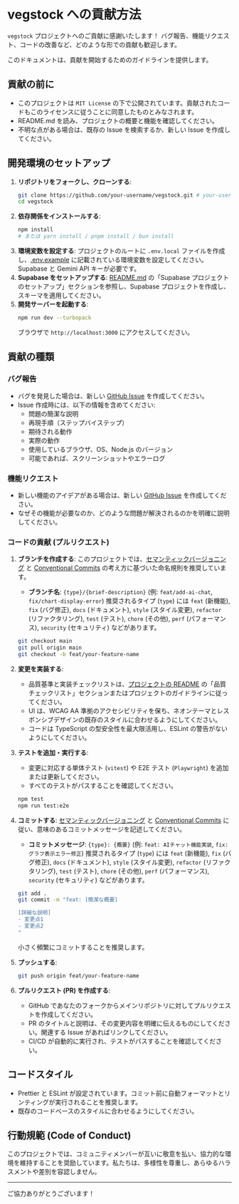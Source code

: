 # vegstock への貢献方法

`vegstock` プロジェクトへのご貢献に感謝いたします！
バグ報告、機能リクエスト、コードの改善など、どのような形での貢献も歓迎します。

このドキュメントは、貢献を開始するためのガイドラインを提供します。

## 貢献の前に

- このプロジェクトは `MIT License` の下で公開されています。貢献されたコードもこのライセンスに従うことに同意したものとみなされます。
- README.md を読み、プロジェクトの概要と機能を確認してください。
- 不明な点がある場合は、既存の Issue を検索するか、新しい Issue を作成してください。

## 開発環境のセットアップ

1.  **リポジトリをフォークし、クローンする**:
    ```bash
    git clone https://github.com/your-username/vegstock.git # your-usernameはあなたのGitHubユーザー名に置き換えてください
    cd vegstock
    ```
2.  **依存関係をインストールする**:
    ```bash
    npm install
    # または yarn install / pnpm install / bun install
    ```
3.  **環境変数を設定する**:
    プロジェクトのルートに `.env.local` ファイルを作成し、[.env.example](.env.example) に記載されている環境変数を設定してください。Supabase と Gemini API キーが必要です。
4.  **Supabase をセットアップする**:
    [README.md](README.md) の「Supabase プロジェクトのセットアップ」セクションを参照し、Supabase プロジェクトを作成し、スキーマを適用してください。
5.  **開発サーバーを起動する**:
    ```bash
    npm run dev --turbopack
    ```
    ブラウザで `http://localhost:3000` にアクセスしてください。

## 貢献の種類

### バグ報告

- バグを発見した場合は、新しい [GitHub Issue](https://github.com/your-username/vegstock/issues) を作成してください。
- Issue 作成時には、以下の情報を含めてください:
  - 問題の簡潔な説明
  - 再現手順（ステップバイステップ）
  - 期待される動作
  - 実際の動作
  - 使用しているブラウザ、OS、Node.js のバージョン
  - 可能であれば、スクリーンショットやエラーログ

### 機能リクエスト

- 新しい機能のアイデアがある場合は、新しい [GitHub Issue](https://github.com/your-username/vegstock/issues) を作成してください。
- なぜその機能が必要なのか、どのような問題が解決されるのかを明確に説明してください。

### コードの貢献 (プルリクエスト)

1.  **ブランチを作成する**:
    このプロジェクトでは、[セマンティックバージョニング](https://semver.org/lang/ja/) と [Conventional Commits](https://www.conventionalcommits.org/ja/v1.0.0/) の考え方に基づいた命名規則を推奨しています。

    - **ブランチ名**: `{type}/{brief-description}` (例: `feat/add-ai-chat`, `fix/chart-display-error`)
      推奨されるタイプ (`type`) には `feat` (新機能), `fix` (バグ修正), `docs` (ドキュメント), `style` (スタイル変更), `refactor` (リファクタリング), `test` (テスト), `chore` (その他), `perf` (パフォーマンス), `security` (セキュリティ) などがあります。

    ```bash
    git checkout main
    git pull origin main
    git checkout -b feat/your-feature-name
    ```

2.  **変更を実装する**:
    - 品質基準と実装チェックリストは、[プロジェクトの README](README.md) の「品質チェックリスト」セクションまたはプロジェクトのガイドラインに従ってください。
    - UI は、WCAG AA 準拠のアクセシビリティを保ち、ネオンテーマとレスポンシブデザインの既存のスタイルに合わせるようにしてください。
    - コードは TypeScript の型安全性を最大限活用し、ESLint の警告がないようにしてください。
3.  **テストを追加・実行する**:
    - 変更に対応する単体テスト (`vitest`) や E2E テスト (`Playwright`) を追加または更新してください。
    - すべてのテストがパスすることを確認してください。
    ```bash
    npm test
    npm run test:e2e
    ```
4.  **コミットする**:
    [セマンティックバージョニング](https://semver.org/lang/ja/) と [Conventional Commits](https://www.conventionalcommits.org/ja/v1.0.0/) に従い、意味のあるコミットメッセージを記述してください。

    - **コミットメッセージ**: `{type}: {概要}` (例: `feat: AIチャット機能実装`, `fix: グラフ表示エラー修正`)
      推奨されるタイプ (`type`) には `feat` (新機能), `fix` (バグ修正), `docs` (ドキュメント), `style` (スタイル変更), `refactor` (リファクタリング), `test` (テスト), `chore` (その他), `perf` (パフォーマンス), `security` (セキュリティ) などがあります。

    ```bash
    git add .
    git commit -m "feat: [簡潔な概要]

    [詳細な説明]
    - 変更点1
    - 変更点2
    "
    ```

    小さく頻繁にコミットすることを推奨します。

5.  **プッシュする**:
    ```bash
    git push origin feat/your-feature-name
    ```
6.  **プルリクエスト (PR) を作成する**:
    - GitHub であなたのフォークからメインリポジトリに対してプルリクエストを作成してください。
    - PR のタイトルと説明は、その変更内容を明確に伝えるものにしてください。関連する Issue があればリンクしてください。
    - CI/CD が自動的に実行され、テストがパスすることを確認してください。

## コードスタイル

- Prettier と ESLint が設定されています。コミット前に自動フォーマットとリンティングが実行されることを推奨します。
- 既存のコードベースのスタイルに合わせるようにしてください。

## 行動規範 (Code of Conduct)

このプロジェクトでは、コミュニティメンバーが互いに敬意を払い、協力的な環境を維持することを奨励しています。私たちは、多様性を尊重し、あらゆるハラスメントや差別を容認しません。

---

ご協力ありがとうございます！
